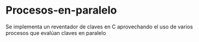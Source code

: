 # Procesos-en-paralelo
Se implementa un reventador de claves en C aprovechando el uso de varios procesos que evalúan claves en paralelo
